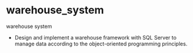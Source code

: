 # warehouse_system
warehouse system
* Design and implement a warehouse framework with SQL Server to manage data according to the object-oriented programming principles.
